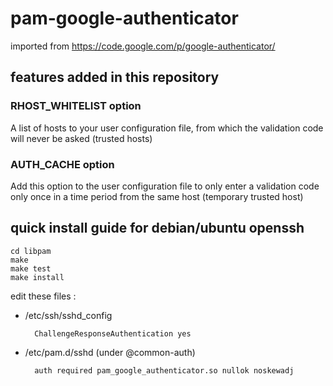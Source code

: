 pam-google-authenticator
========================

imported from https://code.google.com/p/google-authenticator/

features added in this repository
---------------------------------

### RHOST_WHITELIST option

A list of hosts to your user configuration file, from which the
validation code will never be asked (trusted hosts)

### AUTH_CACHE option

Add this option to the user configuration file to only enter a
validation code only once in a time period from the same host
(temporary trusted host)

quick install guide for debian/ubuntu openssh
---------------------------------------------

    cd libpam
    make
    make test
    make install

edit these files :

* /etc/ssh/sshd_config

        ChallengeResponseAuthentication yes

* /etc/pam.d/sshd (under @common-auth)

        auth required pam_google_authenticator.so nullok noskewadj

